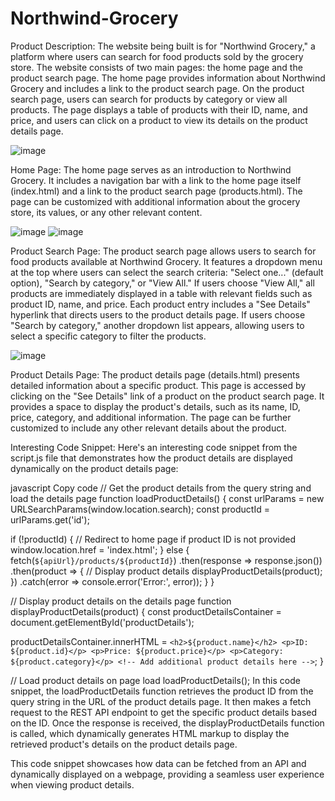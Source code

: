 # Northwind-Grocery
Product Description:
The website being built is for "Northwind Grocery," a platform where users can search for food products sold by the grocery store. The website consists of two main pages: the home page and the product search page. The home page provides information about Northwind Grocery and includes a link to the product search page. On the product search page, users can search for products by category or view all products. The page displays a table of products with their ID, name, and price, and users can click on a product to view its details on the product details page.

![image](https://github.com/WardSean/Northwind-Grocery/assets/130578074/471a3a40-d169-40a1-bf16-4d5c8a36fc4c)

Home Page:
The home page serves as an introduction to Northwind Grocery. It includes a navigation bar with a link to the home page itself (index.html) and a link to the product search page (products.html). The page can be customized with additional information about the grocery store, its values, or any other relevant content.

![image](https://github.com/WardSean/Northwind-Grocery/assets/130578074/492bda38-2879-4b6d-84aa-444875e59e50)
![image](https://github.com/WardSean/Northwind-Grocery/assets/130578074/53881e8d-f903-4f91-a5fa-826cc58e21ff)


Product Search Page:
The product search page allows users to search for food products available at Northwind Grocery. It features a dropdown menu at the top where users can select the search criteria: "Select one..." (default option), "Search by category," or "View All." If users choose "View All," all products are immediately displayed in a table with relevant fields such as product ID, name, and price. Each product entry includes a "See Details" hyperlink that directs users to the product details page. If users choose "Search by category," another dropdown list appears, allowing users to select a specific category to filter the products.

![image](https://github.com/WardSean/Northwind-Grocery/assets/130578074/12551d70-d6ef-4634-af32-bc9352d442d2)

Product Details Page:
The product details page (details.html) presents detailed information about a specific product. This page is accessed by clicking on the "See Details" link of a product on the product search page. It provides a space to display the product's details, such as its name, ID, price, category, and additional information. The page can be further customized to include any other relevant details about the product.

Interesting Code Snippet:
Here's an interesting code snippet from the script.js file that demonstrates how the product details are displayed dynamically on the product details page:

javascript
Copy code
// Get the product details from the query string and load the details page
function loadProductDetails() {
  const urlParams = new URLSearchParams(window.location.search);
  const productId = urlParams.get('id');

  if (!productId) {
    // Redirect to home page if product ID is not provided
    window.location.href = 'index.html';
  } else {
    fetch(`${apiUrl}/products/${productId}`)
      .then(response => response.json())
      .then(product => {
        // Display product details
        displayProductDetails(product);
      })
      .catch(error => console.error('Error:', error));
  }
}

// Display product details on the details page
function displayProductDetails(product) {
  const productDetailsContainer = document.getElementById('productDetails');

  productDetailsContainer.innerHTML = `
    <h2>${product.name}</h2>
    <p>ID: ${product.id}</p>
    <p>Price: ${product.price}</p>
    <p>Category: ${product.category}</p>
    <!-- Add additional product details here -->
  `;
}

// Load product details on page load
loadProductDetails();
In this code snippet, the loadProductDetails function retrieves the product ID from the query string in the URL of the product details page. It then makes a fetch request to the REST API endpoint to get the specific product details based on the ID. Once the response is received, the displayProductDetails function is called, which dynamically generates HTML markup to display the retrieved product's details on the product details page.

This code snippet showcases how data can be fetched from an API and dynamically displayed on a webpage, providing a seamless user experience when viewing product details.
